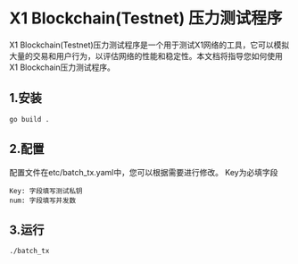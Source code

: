 # X1 Blockchain(Testnet) 压力测试程序
X1 Blockchain(Testnet)压力测试程序是一个用于测试X1网络的工具，它可以模拟大量的交易和用户行为，以评估网络的性能和稳定性。本文档将指导您如何使用X1 Blockchain压力测试程序。


## 1.安装
```shell
go build .
```
## 2.配置
配置文件在etc/batch_tx.yaml中，您可以根据需要进行修改。
Key为必填字段
```shell
Key: 字段填写测试私钥
num: 字段填写并发数
```


## 3.运行
```shell
./batch_tx
```
 